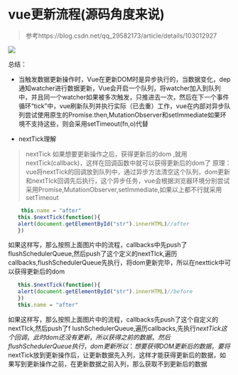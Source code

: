 # vue更新流程(源码角度来说)

> 参考https://blog.csdn.net/qq_29582173/article/details/103012927



![](vue更新流程.png)

总结：
- 当触发数据更新操作时，Vue在更新DOM时是异步执行的，当数据变化，dep通知watcher进行数据更新，Vue会开启一个队列，将watcher加入到队列中，并且同一个watcher如果被多次触发，只推进去一次，然后在下一个事件循环“tick”中，vue刷新队列并执行实际（已去重）工作，vue在内部对异步队列尝试使用原生的Promise.then,MutationObserver和setImmediate如果环境不支持这些，则会采用setTimeout(fn,o)代替

- nextTick理解
> nextTick 如果想要更新操作之后，获得更新后的dom ,就用nextTick(callback)，这样在回调函数中就可以获得更新后的dom了
> 原理：vue将nextTick的回调放到队列中，通过异步方法清空这个队列，dom更新和nextTIck回调先后执行，这个异步任务，vue会根据浏览器环境分别尝试采用Promise,MutationObserver,setImmediate,如果以上都不行就采用setTimeout
```js
 	this.name = "after"
   this.$nextTick(function(){
   alert(document.getElementById("str").innerHTML)//after
   })
```
如果这样写，那么按照上面图片中的流程，callbacks中先push了flushSchedulerQueue,然后push了这个定义的nextTIck,遍历callbacks,flushSchedulerQueue先执行，将dom更新完毕，所以在nexttick中可以获得更新后的dom
```js
   this.$nextTick(function(){
   alert(document.getElementById("str").innerHTML)//before
   })
   this.name = "after"
```
如果这样写，那么按照上面图片中的流程，callbacks先push了这个自定义的nextTIck,然后push了f lushSchedulerQueue,遍历callbacks,先执行$nextTick这个回调，此时dom还没有更新，所以获得之前的数据，然后flushSchedulerQueue执行，do m更新
所以：想要获得DOM更新后的数据，要将$nextTick放到更新操作后，让更新数据先入列，这样才能获得更新后的数据，如果写到更新操作之前，在更新数据之前入列，那么获取不到更新后的数据